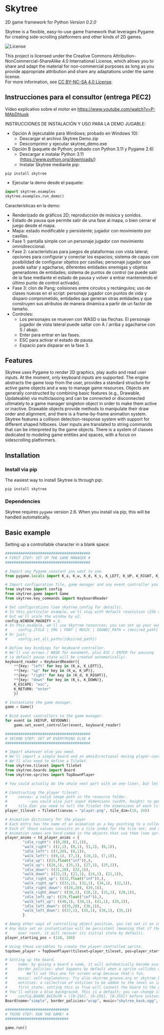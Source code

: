 # Skytree
2D game framework for Python
_Version 0.2.0_

Skytree is a flexible, easy-to-use game framework that leverages Pygame for creating side-scrolling platformers and other kinds of 2D games.

![License](https://img.shields.io/badge/License-CC%20BY--NC--SA%204.0-lightgrey)

This project is licensed under the Creative Commons Attribution-NonCommercial-ShareAlike 4.0 International License, which allows you to share and adapt the material for non-commercial purposes as long as you provide appropriate attribution and share any adaptations under the same license.  
For more information, see [CC BY-NC-SA 4.0 License](https://creativecommons.org/licenses/by-nc-sa/4.0/).

## Instrucciones para el consultor (entrega PEC2)
Vídeo explicativo sobre el motor en https://www.youtube.com/watch?v=P-MAbDhIuok

INSTRUCCIONES DE INSTALACIÓN Y USO PARA LA DEMO JUGABLE:
- Opción A (ejecutable para Windows; probado en Windows 10): 
  - Descargar el archivo Skytree Demo.zip
  - Descomprimir y ejecutar skytree_demo.exe
- Opción B (paquete de Python; probado con Python 3.11 y Pygame 2.6)
  - Descargar e instalar Python 3.11 (https://www.python.org/downloads/)
  - Instalar Skytree mediante pip:
```
pip install skytree
```
  - Ejecutar la demo desde el paquete:
```python
import skytree.examples
skytree.examples.run_demo()
```

Características en la demo:
- Renderizado de gráficos 2D; reproducción de música y sonidos.
- Estado de pausa que permite salir de una fase al mapa, o bien cerrar el juego desde el mapa.
- Mapa: estado modificable y persistente; jugador con movimiento por casillas.
- Fase 1: pantalla simple con un personaje jugador con movimiento omnidireccional.
- Fase 2: características para juegos de plataformas con vista lateral; opciones para configurar y conectar los espacios; sistema de capas con posibilidad de configurar objetos por casillas; personaje jugador que puede saltar y agacharse, diferentes entidades enemigas y objetos generadores de entidades; sistema de puntos de control (se puede salir de la fase mediante el estado de pausa y volver a entrar manteniendo el último punto de control activado).
- Fase 3: clon de Pang; colisiones entre círculos y rectángulos; uso de clases nuevas en el script: personaje jugador con puntos de vida y disparo comprometido, entidades que generan otras entidades y que construyen sus atributos de manera dinámica a partir de un factor de tamaño.
- Controles:
  - Los personajes se mueven con WASD o las flechas. El personaje jugador de vista lateral puede saltar con A / arriba y agacharse con S / abajo. 
  - Enter para entrar en las fases.
  - ESC para activar el estado de pausa.
  - Espacio para disparar en la fase 3.

## Features
Skytree uses Pygame to render 2D graphics, play audio and read user inputs. At the moment, only keyboard inputs are supported.
The engine abstracts the game loop from the user, provides a standard structure for active game objects and a way to manage game resources.
Objects are generally constructed by combining basic features (e.g., Drawable, Updateable) via multiclassing and can be connected or disconnected
ultimately to a game manager singleton object in order to make them active or inactive.
Drawable objects provide methods to manipulate their draw order and alignment, and there is a frame-by-frame animation system.
Skytree features a collision detection-response system with support for different shaped hitboxes.
User inputs are translated to string commands that can be interpreted by the game objects.
There is a system of classes dedicated to modeling game entities and spaces, with a focus on sidescrolling platformers.

## Installation

### Install via pip

The easiest way to install Skytree is through pip:

```
pip install skytree
```

### Dependencies

Skytree requires `pygame` version 2.6. When you install via pip, this will be handled automatically.

## Basic example

Setting up a controllable character in a blank space:

```Python
#######################################
# FIRST STEP: SET UP THE GAME MANAGER #
#######################################

# Import any Pygame constant you want to use.
from pygame.locals import K_a, K_w, K_d, K_s, K_LEFT, K_UP, K_RIGHT, K_DOWN, K_ESCAPE, K_RETURN, KEYUP, KEYDOWN

# Import configuration file, game manager and any event controller you need.
from skytree import config
from skytree.game import Game
from skytree.key_commands import KeyboardReader

# Set configurations (see skytree.config for details).
# In this particular example, we'll stay with default resolution (256 x 240),
# but we'll scale the window by x2.
config.WINDOW_MAGNIFY = 2
# In this example, we'll use Skytree resources; you can set up your own resource folder paths with:
#     config.[FILE | IMG | FONT | MUSIC | SOUND]_PATH = [desired_path]
# Or just:
#     config.set_all_paths([desired_path])

# Define key bindings for keyboard controller.
# We'll use arrows / WASD for movement, plus ESC / ENTER for pausing
# (a default pause state will be created automatically).
keyboard_reader = KeyboardReader({
    **{key: "left" for key in (K_a, K_LEFT)},
    **{key: "up" for key in (K_w, K_UP)},
    **{key: "right" for key in (K_d, K_RIGHT)},
    **{key: "down" for key in (K_s, K_DOWN)},
    K_ESCAPE: "esc",
    K_RETURN: "enter"
    })

# Instantiate the game manager.
game = Game()
    
# Bind event controllers to the game manager.
for event in (KEYUP, KEYDOWN):
    game.set_event_controller(event, keyboard_reader)

#######################################
# SECOND STEP: SET UP EVERYTHING ELSE #
#######################################

# Import whatever else you need.
# We'll import a simple board and an omnidirectional moving player-controlled sprite.
# We'll also need to define a TileSet.
from skytree.tileset import TileSet
from skytree.boards import Board
from skytree.sprites import TopDownPlayer

# You could actually do the whole next part with an one-liner, but let's break it down for clarity:

# Constructing the player tileset:
#     canvas: a valid image path in the resource folder.
#         --you could also just input dimensions (width, height) to generate a blank surface and draw on it later using Pygame functions.
#     tile_dim: you need to tell the TileSet the dimensions of each tile in the image.
player_tileset = TileSet(canvas = "player.png", tile_dim=(16, 24))

# Animation dictionary for the player
# Each entry has the name of an animation as a key pointing to a collection of values.
# Each of those values consists on a tile index for the tile set, and an amount of frames for that image to be drawn.
# Animation names are hard-coded in the objects that use them (see sprites module documentation for reference)
player_anims = td_player_anims = {
        "idle_right": ((0,20), (1,1)),
        "walk_right": ((2,1), (0,1), (3,1), (0,1)),
        "idle_left": ((7,20), (8,1)),
        "walk_left": ((9,1), (7,1), (10,1), (7,1)),
        "idle_up": ((25,float("inf")),),
        "walk_up": ((26,1), (25,1), (27,1), (25,1)),
        "idle_down": ((21,20), (22,1)),
        "walk_down": ((23,1), (21,1), (24,1), (21,1)),
        "idle_right_up": ((32,float("inf")),),
        "walk_right_up": ((33,1), (32,1), (34,1), (32,1)),
        "idle_right_down": ((28,20), (29,1)),
        "walk_right_down": ((30,1), (28,1), (31,1), (28,1)),
        "idle_left_up": ((39,float("inf")),),
        "walk_left_up": ((40,1), (39,1), (41,1), (39,1)),
        "idle_left_down": ((35,20), (36,1)),
        "walk_left_down": ((37,1), (35,1), (38,1), (35,1))
        }

# Among other ways of controlling object position, you can set it on instantiation.
# Any data set on instantiation will be persistent (meaning that if the object is
#     ever reset, it will recover its initial state by default).
player_starting_pos = (120, 108)

# Using these variables to create the player-controlled sprite.
topdown_player = TopDownPlayer(tileset=player_tileset, pos=player_starting_pos, anims=player_anims)

# Setting up the board.
#     name: by giving a board a name, it will automatically become available as a game state on instantiation.
#     border_policies: what happens by default when a sprite collides with the frame borders.
#         We'll set this one for screen wrap because that's fun.
#     music: self-explanatory. Try also skytree_groove.org or skytree_bounce.org if you want!
#     entities: a collection of entities to be added to the level on instantiation (just one for this example).
#     first_state: setting this as True will connect the board to the game mannager on instantiation.
# You'll notice a blue background. This is a default; you can change it by assigning
#     config.BOARD_BGCOLOR = ([0-255], [0-255], [0-255]) before instantiating the board.
Board(name="simple", border_policies="wrap", music="skytree_bask.ogg", entities=(topdown_player,), first_state=True)

#############################
# THIRD STEP: RUN THE GAME! #
#############################

game.run()
```
